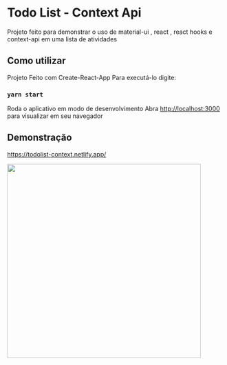 # Todo List - Context Api

Projeto feito para demonstrar o uso de material-ui , react , react hooks e context-api em uma lista de atividades

## Como utilizar

Projeto Feito com Create-React-App
Para executá-lo digite:

### `yarn start`

Roda o aplicativo em modo de desenvolvimento
Abra [http://localhost:3000](http://localhost:3000) para visualizar em seu navegador

## Demonstração

https://todolist-context.netlify.app/

<img src='./todolist.gif' width='450px'>
